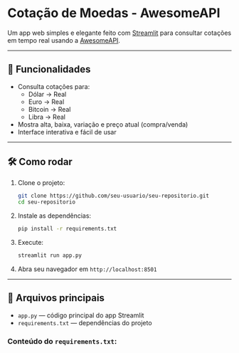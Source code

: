 # Cotação de Moedas - AwesomeAPI

Um app web simples e elegante feito com [Streamlit](https://streamlit.io/) para consultar cotações em tempo real usando a [AwesomeAPI](https://docs.awesomeapi.com.br/).

---

## 🚀 Funcionalidades

- Consulta cotações para:
  - Dólar → Real
  - Euro → Real
  - Bitcoin → Real
  - Libra → Real
- Mostra alta, baixa, variação e preço atual (compra/venda)
- Interface interativa e fácil de usar

---

## 🛠️ Como rodar

1. Clone o projeto:
    ```bash
    git clone https://github.com/seu-usuario/seu-repositorio.git
    cd seu-repositorio
    ```
2. Instale as dependências:
    ```bash
    pip install -r requirements.txt
    ```
3. Execute:
    ```bash
    streamlit run app.py
    ```
4. Abra seu navegador em `http://localhost:8501`

---

## 📁 Arquivos principais

- `app.py` — código principal do app Streamlit
- `requirements.txt` — dependências do projeto

### Conteúdo do `requirements.txt`:
